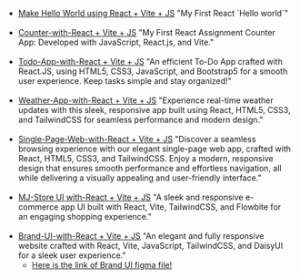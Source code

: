 <ul>
        <li>
            <a href="https://react-introduction-ultra.netlify.app/">Make Hello World using React + Vite + JS</a><span>
                "My First React `Hello world`"</span>
        </li><br />
        <li>
            <a href="https://num-counter-with-react.netlify.app/">Counter-with-React + Vite + JS</a><span> "My First
                React Assignment Counter App: Developed with JavaScript, React.js, and Vite."</span>
        </li><br />
        <li>
            <a href="https://todo-app-with-react-and-vite.netlify.app/">Todo-App-with-React + Vite + JS</a><span> "An
                efficient To-Do App crafted with React.JS, using HTML5, CSS3, JavaScript, and Bootstrap5 for a smooth
                user experience. Keep tasks simple and stay organized!"</span>
        </li><br />
        <li>
            <a href="https://weather-app-ultra.netlify.app/">Weather-App-with-React + Vite + JS</a><span> "Experience real-time weather updates with this sleek, responsive app built using React, HTML5, CSS3, and TailwindCSS for seamless performance and modern design."</span>
        </li><br />
        <li>
            <a href="https://single-page-web-site.netlify.app/">Single-Page-Web-with-React + Vite + JS</a><span> "Discover a seamless browsing experience with our elegant single-page web app, crafted with React, HTML5, CSS3, and TailwindCSS. Enjoy a modern, responsive design that ensures smooth performance and effortless navigation, all while delivering a visually appealing and user-friendly interface."</span>
        </li><br />
        <li>
            <a href="https://mj-store-ultra.netlify.app/">MJ-Store UI with-React + Vite + JS</a><span> "A sleek and responsive e-commerce app UI built with React, Vite, TailwindCSS, and Flowbite for an engaging shopping experience."</span>
        </li><br />
        <li>
            <a href="https://brand-ui-main.netlify.app/">Brand-UI-with-React + Vite + JS</a><span> "An elegant and fully
                responsive website crafted with React, Vite, JavaScript, TailwindCSS, and DaisyUI for a sleek user
                experience."</span>
            <ul>
                <li><a
                        href="https://www.figma.com/design/rephrU2FVgN8MFz6XhnP51/Learn-React-with-10-Projects?node-id=0-1&t=XckDJatXC7T4KoGv-0">Here
                        is the link of Brand UI figma file!</a></li><br />
            </ul>
        </li>
        <br />
    </ul>
